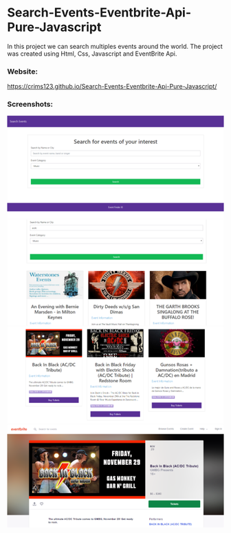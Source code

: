 # Search-Events-Eventbrite-Api-Pure-Javascript
In this project we can search multiples events around the world.
The project was created using Html, Css, Javascript and EventBrite Api.

### Website: 
https://crims123.github.io/Search-Events-Eventbrite-Api-Pure-Javascript/

### Screenshots:
![](images/screenshots/Screenshot_1.png)
![](images/screenshots/Screenshot_2.png)
![](images/screenshots/Screenshot_3.png)
![](images/screenshots/Screenshot_4.png)

